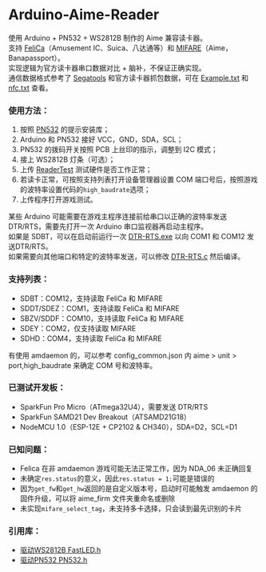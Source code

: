 # Arduino-Aime-Reader
使用 Arduino + PN532 + WS2812B 制作的 Aime 兼容读卡器。    
支持 [FeliCa](https://zh.wikipedia.org/wiki/FeliCa)（Amusement IC、Suica、八达通等）和 [MIFARE](https://zh.wikipedia.org/wiki/MIFARE)（Aime，Banapassport）。    
实现逻辑为官方读卡器串口数据对比 + 脑补，不保证正确实现。    
通信数据格式参考了 [Segatools]() 和官方读卡器抓包数据，可在 [Example.txt](doc/Example.txt) 和 [nfc.txt](doc/nfc.txt) 查看。   


### 使用方法：
1. 按照 [PN532](https://github.com/elechouse/PN532) 的提示安装库；
2. Arduino 和 PN532 接好 VCC，GND，SDA，SCL；
3. PN532 的拨码开关按照 PCB 上丝印的指示，调整到 I2C 模式；
4. 接上 WS2812B 灯条（可选）；
5. 上传 [ReaderTest](tools/ReaderTest/ReaderTest.ino) 测试硬件是否工作正常；
6. 若读卡正常，可按照支持列表打开设备管理器设置 COM 端口号后，按照游戏的波特率设置代码的`high_baudrate`选项；
7. 上传程序打开游戏测试。

某些 Arduino 可能需要在游戏主程序连接前给串口以正确的波特率发送 DTR/RTS，需要先打开一次 Arduino 串口监视器再启动主程序。  
如果是 SDBT，可以在启动前运行一次 [DTR-RTS.exe](tools/DTR-RTS.exe) 以向 COM1 和 COM12 发送DTR/RTS。  
如果需要向其他端口和特定的波特率发送，可以修改 [DTR-RTS.c](tools/DTR-RTS.c) 然后编译。


### 支持列表：
- SDBT：COM12，支持读取 FeliCa 和 MIFARE
- SDDT/SDEZ：COM1，支持读取 FeliCa 和 MIFARE
- SBZV/SDDF：COM10，支持读取 FeliCa 和 MIFARE
- SDEY：COM2，仅支持读取 MIFARE
- SDHD：COM4，支持读取 FeliCa 和 MIFARE

有使用 amdaemon 的，可以参考 config_common.json 内 aime > unit > port,high_baudrate 来确定 COM 号和波特率。  


### 已测试开发板：
- SparkFun Pro Micro（ATmega32U4），需要发送 DTR/RTS
- SparkFun SAMD21 Dev Breakout（ATSAMD21G18）
- NodeMCU 1.0（ESP-12E + CP2102 & CH340），SDA=D2，SCL=D1


### 已知问题：
- Felica 在非 amdaemon 游戏可能无法正常工作，因为 NDA_06 未正确回复
- 未确定`res.status`的意义，因此`res.status = 1;`可能是错误的
- 因为`get_fw`和`get_hw`返回的是自定义版本号，启动时可能触发 amdaemon 的固件升级，可以将 aime_firm 文件夹重命名或删除
- 未实现`mifare_select_tag`，未支持多卡选择，只会读到最先识别的卡片


### 引用库：  
- [驱动WS2812B FastLED.h](https://github.com/FastLED/FastLED)
- [驱动PN532 PN532.h](https://github.com/elechouse/PN532)
